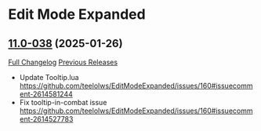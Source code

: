 # Edit Mode Expanded

## [11.0-038](https://github.com/teelolws/EditModeExpanded/tree/11.0-038) (2025-01-26)
[Full Changelog](https://github.com/teelolws/EditModeExpanded/compare/11.0-037...11.0-038) [Previous Releases](https://github.com/teelolws/EditModeExpanded/releases)

- Update Tooltip.lua  
    https://github.com/teelolws/EditModeExpanded/issues/160#issuecomment-2614581244  
- Fix tooltip-in-combat issue  
    https://github.com/teelolws/EditModeExpanded/issues/160#issuecomment-2614527783  
